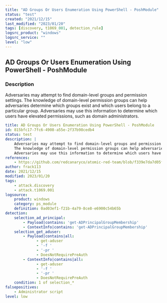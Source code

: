 ```yaml
---
title: "AD Groups Or Users Enumeration Using PowerShell - PoshModule"
status: "test"
created: "2021/12/15"
last_modified: "2023/01/20"
tags: [discovery, t1069_001, detection_rule]
logsrc_product: "windows"
logsrc_service: ""
level: "low"
---
```


## AD Groups Or Users Enumeration Using PowerShell - PoshModule

### Description

Adversaries may attempt to find domain-level groups and permission settings.
The knowledge of domain-level permission groups can help adversaries determine which groups exist and which users belong to a particular group.
Adversaries may use this information to determine which users have elevated permissions, such as domain administrators.


```yml
title: AD Groups Or Users Enumeration Using PowerShell - PoshModule
id: 815bfc17-7fc6-4908-a55e-2f37b98cedb4
status: test
description: |
    Adversaries may attempt to find domain-level groups and permission settings.
    The knowledge of domain-level permission groups can help adversaries determine which groups exist and which users belong to a particular group.
    Adversaries may use this information to determine which users have elevated permissions, such as domain administrators.
references:
    - https://github.com/redcanaryco/atomic-red-team/blob/f339e7da7d05f6057fdfcdd3742bfcf365fee2a9/atomics/T1069.002/T1069.002.md
author: frack113
date: 2021/12/15
modified: 2023/01/20
tags:
    - attack.discovery
    - attack.t1069.001
logsource:
    product: windows
    category: ps_module
    definition: 0ad03ef1-f21b-4a79-8ce8-e6900c54b65b
detection:
    selection_ad_principal:
        - Payload|contains: 'get-ADPrincipalGroupMembership'
        - ContextInfo|contains: 'get-ADPrincipalGroupMembership'
    selection_get_aduser:
        - Payload|contains|all:
              - get-aduser
              - '-f '
              - '-pr '
              - DoesNotRequirePreAuth
        - ContextInfo|contains|all:
              - get-aduser
              - '-f '
              - '-pr '
              - DoesNotRequirePreAuth
    condition: 1 of selection_*
falsepositives:
    - Administrator script
level: low

```
